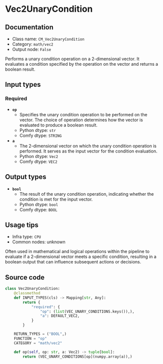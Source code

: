 # Vec2UnaryCondition
## Documentation
- Class name: `CM_Vec2UnaryCondition`
- Category: `math/vec2`
- Output node: `False`

Performs a unary condition operation on a 2-dimensional vector. It evaluates a condition specified by the operation on the vector and returns a boolean result.
## Input types
### Required
- **`op`**
    - Specifies the unary condition operation to be performed on the vector. The choice of operation determines how the vector is evaluated to produce a boolean result.
    - Python dtype: `str`
    - Comfy dtype: `STRING`
- **`a`**
    - The 2-dimensional vector on which the unary condition operation is performed. It serves as the input vector for the condition evaluation.
    - Python dtype: `Vec2`
    - Comfy dtype: `VEC2`
## Output types
- **`bool`**
    - The result of the unary condition operation, indicating whether the condition is met for the input vector.
    - Python dtype: `bool`
    - Comfy dtype: `BOOL`
## Usage tips
- Infra type: `CPU`
- Common nodes: unknown

Often used in mathematical and logical operations within the pipeline to evaluate if a 2-dimensional vector meets a specific condition, resulting in a boolean output that can influence subsequent actions or decisions.
## Source code
```python
class Vec2UnaryCondition:
    @classmethod
    def INPUT_TYPES(cls) -> Mapping[str, Any]:
        return {
            "required": {
                "op": (list(VEC_UNARY_CONDITIONS.keys()),),
                "a": DEFAULT_VEC2,
            }
        }

    RETURN_TYPES = ("BOOL",)
    FUNCTION = "op"
    CATEGORY = "math/vec2"

    def op(self, op: str, a: Vec2) -> tuple[bool]:
        return (VEC_UNARY_CONDITIONS[op](numpy.array(a)),)

```
